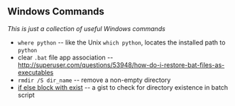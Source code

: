 Windows Commands
----------------

_This is just a collection of useful Windows commands_

* `where python` -- like the Unix `which python`, locates the installed path to `python`
* clear `.bat` file app association -- http://superuser.com/questions/53948/how-do-i-restore-bat-files-as-executables
* `rmdir /S dir_name` -- remove a non-empty directory
* [if else block with exist](https://gist.github.com/dnorton/eeed81c93dda9a82163a) -- a gist to check for directory existence in batch script
